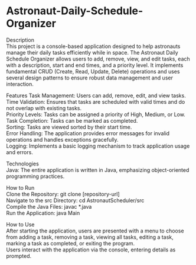 ﻿# Astronaut-Daily-Schedule-Organizer

Description<br>
This project is a console-based application designed to help astronauts manage their daily tasks efficiently while in space. The Astronaut Daily Schedule Organizer allows users to add, remove, view, and edit tasks, each with a description, start and end times, and a priority level. It implements fundamental CRUD (Create, Read, Update, Delete) operations and uses several design patterns to ensure robust data management and user interaction.


Features
Task Management: Users can add, remove, edit, and view tasks.<br>
Time Validation: Ensures that tasks are scheduled with valid times and do not overlap with existing tasks.<br>
Priority Levels: Tasks can be assigned a priority of High, Medium, or Low.<br>
Task Completion: Tasks can be marked as completed.<br>
Sorting:         Tasks are viewed sorted by their start time.<br>
Error Handling:  The application provides error messages for invalid operations and handles exceptions gracefully.<br>
Logging:         Implements a basic logging mechanism to track application usage and errors.<br>

Technologies<br>
Java: The entire application is written in Java, emphasizing object-oriented programming practices.<br>


How to Run<br>
Clone the Repository: git clone [repository-url]<br>
Navigate to the src Directory: cd AstronautScheduler/src<br>
Compile the Java Files: javac *.java<br>
Run the Application: java Main<br>

How to Use<br>
After starting the application, users are presented with a menu to choose from adding a task, removing a task, viewing all tasks, editing a task, marking a task as completed, or exiting the program.<br>
Users interact with the application via the console, entering details as prompted.
